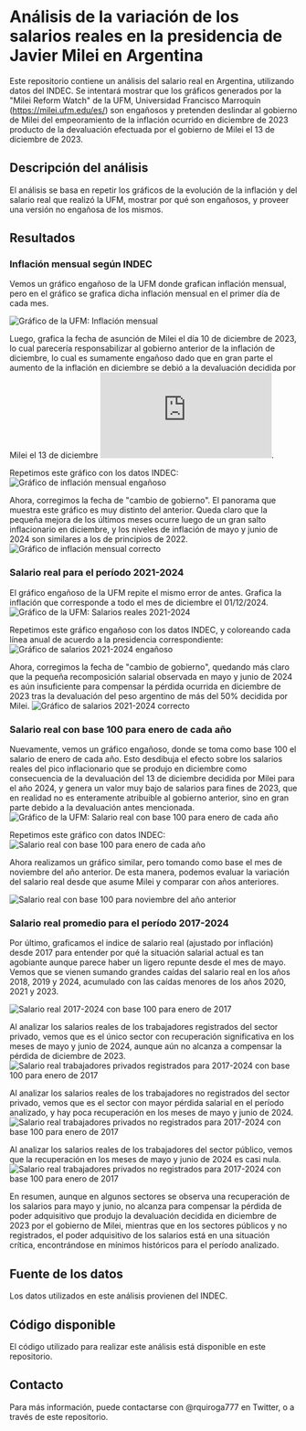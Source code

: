 # Análisis de la variación de los salarios reales en la presidencia de Javier Milei en Argentina

Este repositorio contiene un análisis del salario real en Argentina, utilizando datos del INDEC. Se intentará mostrar que los gráficos generados por la "Milei Reform Watch" de la UFM, Universidad Francisco Marroquín (https://milei.ufm.edu/es/) son engañosos y pretenden deslindar al gobierno de Milei del empeoramiento de la inflación ocurrido en diciembre de 2023 producto de la devaluación efectuada por el gobierno de Milei el 13 de diciembre de 2023.

## Descripción del análisis

El análisis se basa en repetir los gráficos de la evolución de la inflación y del salario real que realizó la UFM, mostrar por qué son engañosos, y proveer una versión no engañosa de los mismos.

## Resultados

### Inflación mensual según INDEC

Vemos un gráfico engañoso de la UFM donde grafican inflación mensual, pero en el gráfico se grafica dicha inflación mensual en el primer día de cada mes. 

![Gráfico de la UFM: Inflación mensual](GVHfiQtW0AIZ-S2.jpeg)

Luego, grafica la fecha de asunción de Milei el día 10 de diciembre de 2023, lo cual parecería responsabilizar al gobierno anterior de la inflación de diciembre, lo cual es sumamente engañoso dado que en gran parte el aumento de la inflación en diciembre se debió a la devaluación decidida por Milei el 13 de diciembre ![Primer martillazo de Javier Milei: devaluación de más del 50% y paralización de la obra pública](https://elpais.com/argentina/2023-12-12/milei-anuncia-una-devaluacion-del-peso-del-50-y-grandes-recortes-del-gasto-publico.html).

Repetimos este gráfico con los datos INDEC:
![Gráfico de inflación mensual engañoso](ipc_mensual_mal.png)

Ahora, corregimos la fecha de "cambio de gobierno". El panorama que muestra este gráfico es muy distinto del anterior. Queda claro que la pequeña mejora de los últimos meses ocurre luego de un gran salto inflacionario en diciembre, y los niveles de inflación de mayo y junio de 2024 son similares a los de principios de 2022.
![Gráfico de inflación mensual correcto](ipc_mensual_bien.png)


### Salario real para el período 2021-2024

El gráfico engañoso de la UFM repite el mismo error de antes. Grafica la inflación que corresponde a todo el mes de diciembre el 01/12/2024.
![Gráfico de la UFM: Salarios reales 2021-2024](GVHgOpwW0AAhhgH.jpeg)

Repetimos este gráfico engañoso con los datos INDEC, y coloreando cada línea anual de acuerdo a la presidencia correspondiente:
![Gráfico de salarios 2021-2024 engañoso](salario_mensual_mal.png)

Ahora, corregimos la fecha de "cambio de gobierno", quedando más claro que la pequeña recomposición salarial observada en mayo y junio de 2024 es aún insuficiente para compensar la pérdida ocurrida en diciembre de 2023 tras la devaluación del peso argentino de más del 50% decidida por Milei.
![Gráfico de salarios 2021-2024 correcto](salario_mensual_bien.png)


### Salario real con base 100 para enero de cada año
Nuevamente, vemos un gráfico engañoso, donde se toma como base 100 el salario de enero de cada año. Esto desdibuja el efecto sobre los salarios reales del pico inflacionario que se produjo en diciembre como consecuencia de la devaluación del 13 de diciembre decidida por Milei para el año 2024, y genera un valor muy bajo de salarios para fines de 2023, que en realidad no es enteramente atribuible al gobierno anterior, sino en gran parte debido a la devaluación antes mencionada.
![Gráfico de la UFM: Salario real con base 100 para enero de cada año](GVHe7phW0AEV8A9.jpeg)

Repetimos este gráfico con datos INDEC:
![Salario real con base 100 para enero de cada año](salario_base100_enero_MAL.png)

Ahora realizamos un gráfico similar, pero tomando como base el mes de noviembre del año anterior. De esta manera, podemos evaluar la variación del salario real desde que asume Milei y comparar con años anteriores.

![Salario real con base 100 para noviembre del año anterior](salario_base100_enero_BIEN.png)


### Salario real promedio para el período 2017-2024

Por último, graficamos el indice de salario real (ajustado por inflación) desde 2017  para entender por qué la situación salarial actual es tan agobiante aunque parece haber un ligero repunte desde el mes de mayo. Vemos que se vienen sumando grandes caídas del salario real en los años 2018, 2019 y 2024, acumulado con las caídas menores de los años 2020, 2021 y 2023.

![Salario real 2017-2024 con base 100 para enero de 2017](salario_continuo.png)


Al analizar los salarios reales de los trabajadores registrados del sector privado, vemos que es el único sector con recuperación significativa en los meses de mayo y junio de 2024, aunque aún no alcanza a compensar la pérdida de diciembre de 2023.
![Salario real trabajadores privados registrados para 2017-2024 con base 100 para enero de 2017](salario_continuo_privreg.png)

Al analizar los salarios reales de los trabajadores no registrados del sector privado, vemos que es el sector con mayor pérdida salarial en el período analizado, y hay poca recuperación en los meses de mayo y junio de 2024.
![Salario real trabajadores privados no registrados para 2017-2024 con base 100 para enero de 2017](salario_continuo_privnoreg.png)

Al analizar los salarios reales de los trabajadores del sector público, vemos que la recuperación en los meses de mayo y junio de 2024 es casi nula.
![Salario real trabajadores privados no registrados para 2017-2024 con base 100 para enero de 2017](salario_continuo_publico.png)


En resumen, aunque en algunos sectores se observa una recuperación de los salarios para mayo y junio, no alcanza para compensar la pérdida de poder adquisitivo que produjo la devaluación decidida en diciembre de 2023 por el gobierno de Milei, mientras que en los sectores públicos y no registrados, el poder adquisitivo de los salarios está en una situación crítica, encontrándose en mínimos históricos para el período analizado.


## Fuente de los datos

Los datos utilizados en este análisis provienen del INDEC.

## Código disponible

El código utilizado para realizar este análisis está disponible en este repositorio.

## Contacto

Para más información, puede contactarse con @rquiroga777 en Twitter, o a través de este repositorio.
